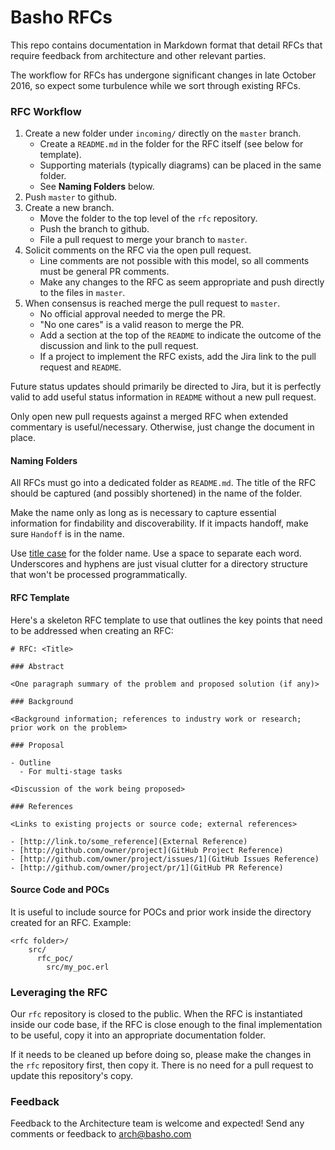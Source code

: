 # Basho RFCs

This repo contains documentation in Markdown format that detail RFCs
that require feedback from architecture and other relevant parties.

The workflow for RFCs has undergone significant changes in late
October 2016, so expect some turbulence while we sort through existing
RFCs.

### RFC Workflow

1. Create a new folder under `incoming/` directly on the `master` branch.
    * Create a `README.md` in the folder for the RFC itself (see below for template).
    * Supporting materials (typically diagrams) can be placed in the same folder.
    * See **Naming Folders** below.
2. Push `master` to github.
3. Create a new branch.
    * Move the folder to the top level of the `rfc` repository.
    * Push the branch to github.
    * File a pull request to merge your branch to `master`.
4. Solicit comments on the RFC via the open pull request.
    * Line comments are not possible with this model, so all comments must be general PR comments.
    * Make any changes to the RFC as seem appropriate and push directly to the files in `master`.
5. When consensus is reached merge the pull request to `master`.
    * No official approval needed to merge the PR.
    * "No one cares" is a valid reason to merge the PR.
    * Add a section at the top of the `README` to indicate the outcome of the discussion and link to the pull request.
    * If a project to implement the RFC exists, add the Jira link to the pull request and `README`.

Future status updates should primarily be directed to Jira, but it is
perfectly valid to add useful status information in `README` without a
new pull request.

Only open new pull requests against a merged RFC when extended
commentary is useful/necessary. Otherwise, just change the document in
place.

#### Naming Folders

All RFCs must go into a dedicated folder as `README.md`. The title of
the RFC should be captured (and possibly shortened) in the name of the
folder.

Make the name only as long as is necessary to capture essential
information for findability and discoverability. If it impacts
handoff, make sure `Handoff` is in the name.

Use [title case](http://www.titlecapitalization.com) for the folder
name. Use a space to separate each word. Underscores and hyphens are
just visual clutter for a directory structure that won't be processed
programmatically.

#### RFC Template

Here's a skeleton RFC template to use that outlines the key points
that need to be addressed when creating an RFC:

```
# RFC: <Title>

### Abstract

<One paragraph summary of the problem and proposed solution (if any)>

### Background

<Background information; references to industry work or research; prior work on the problem>

### Proposal

- Outline
  - For multi-stage tasks

<Discussion of the work being proposed>

### References

<Links to existing projects or source code; external references>

- [http://link.to/some_reference](External Reference)
- [http://github.com/owner/project](GitHub Project Reference)
- [http://github.com/owner/project/issues/1](GitHub Issues Reference)
- [http://github.com/owner/project/pr/1](GitHub PR Reference)
```

#### Source Code and POCs

It is useful to include source for POCs and prior work inside the directory created for an RFC. Example:

```
<rfc folder>/
    src/
      rfc_poc/
        src/my_poc.erl
```

### Leveraging the RFC

Our `rfc` repository is closed to the public. When the RFC is
instantiated inside our code base, if the RFC is close enough to the
final implementation to be useful, copy it into an appropriate
documentation folder.

If it needs to be cleaned up before doing so, please make the changes
in the `rfc` repository first, then copy it. There is no need for a
pull request to update this repository's copy.

### Feedback

Feedback to the Architecture team is welcome and expected! Send any comments or feedback to [arch@basho.com](mailto:arch@basho.com)
